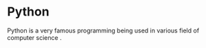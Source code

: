 # Python







Python is a very famous programming being used in various field of computer science .
